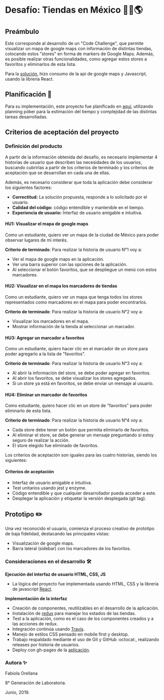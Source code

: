 # Desafío: Tiendas en México 📌🏪🌎

## Preámbulo
Este corresponde al desarrollo de un "Code Challenge", que permite visualizar un mapa de google maps con información de distintas tiendas, colocando estos "stores" en forma de markers de Google Maps. Además, es posible realizar otras funcionalidades, como agregar estos stores a favoritos y eliminarlos de esta lista.

Para la [solución](https://faog.github.io/SCL008_DigitalGeneration/), hizo consumo de la api de google maps y Javascript, usando la librería React.

## Planificación 🚀

Para su implementación, este proyecto fue planificado en [aquí](https://trello.com/b/Xm5MO5uo/desaf%C3%ADo-digital-generation), utilizando planning póker para la estimación del tiempo y complejidad de las distintas tareas desarrolladas. 

## Criterios de aceptación del proyecto

### Definición del producto

A partir de la información obtenida del desafío, es necesario implementar 4 historias de usuario que describen las necesidades de los usuarios, buscando cubrirlas a partir de los criterios de terminado y los criterios de aceptación que se desarrollan en cada una de ellas.

Además, es necesario considerar que toda la aplicación debe considerar los siguientes factores:

- **Correctitud:** La solución propuesta, responde a lo solicitado por el usuario.
- **Calidad del código:** código entendible y mantenible en el tiempo.
- **Experiencia de usuario:** Interfaz de usuario amigable e intuitiva.

#### HU1: Visualizar el mapa de google maps
Como un estudiante, quiero ver un mapa de la ciudad de México para poder observar lugares de mi interés.

**Criterio de terminado**: Para realizar la historia de usuario N°1 voy a:

  * Ver el mapa de google maps en la aplicación.
  * Ver una barra superior con las opciones de la aplicación.
  * Al seleccionar el botón favoritos, que se despliegue un menú con estos marcadores.


#### HU2: Visualizar en el mapa los marcadores de tiendas
Como un estudiante, quiero ver un mapa que tenga todos los stores representados como marcadores en el mapa para poder encontrarlos.

**Criterio de terminado**: Para realizar la historia de usuario N°2 voy a:

  * Visualizar los marcadores en el mapa.
  * Mostrar información de la tienda al seleccionar un marcador.

#### HU3: Agregar un marcador a favoritos
Como un estudiante, quiero hacer clic en el marcador de un store para poder agregarlo a la lista de "favoritos".

**Criterio de terminado**: Para realizar la historia de usuario N°3 voy a:

  * Al abrir la información del store, se debe poder agregar en favoritos.
  * Al abrir los favoritos, se debe visualizar los stores agregados.
  * Si un store ya está en favoritos, se debe enviar un mensaje al usuario.

#### HU4: Eliminar un marcador de favoritos
Como estudiante, quiero hacer clic en un store de "favoritos" para poder eliminarlo de esta lista.

**Criterio de terminado**: Para realizar la historia de usuario N°4 voy a:

  * Cada store debe tener un botón que permita eliminarlo de favoritos.
  * Al eliminar el store, se debe generar un mensaje preguntando si estoy seguro de realizar la acción.
  * El store elegido fue eliminado de favoritos.

Los criterios de aceptación son iguales para las cuatro historias, siendo los siguientes:

#### Criterios de aceptación
  * Interfaz de usuario amigable e intuitiva.
  * Test unitarios usando jest y enzyme.
  * Código entendible y que cualquier desarrollador pueda acceder a este.
  * Desplegar la aplicación y etiquetar la versión desplegada (git tag).

## Prototipo ✏️

Una vez reconocido el usuario, comienza el proceso creativo de prototipo de baja fidelidad, destacando las principales vistas:

- Visualización de google maps.
- Barra lateral (sidebar) con los marcadores de los favoritos.

### Consideraciones en el desarrollo 🛠️

**Ejecución del interfaz de usuario HTML, CSS, JS**

* La lógica del proyecto fue implementada usando HTML, CSS y la librería de javascript [React](https://reactjs.org/).

**Implementación de la interfaz**

* Creación de componentes, reutilizables en el desarrollo de la aplicación.
* Instalación de [redux](https://es.redux.js.org/) para manejar los estados de las tiendas.
* Test a la aplicación, como es el caso de los componentes creados y a las acciones de redux.
* Integración continúa usando [Travis](https://travis-ci.com/faog/SCL008_DigitalGeneration/builds/116673976).
* Manejo de estilos CSS pensado en mobile first y desktop.
* Trabajo respaldado mediante el uso de Git y GitHub :octocat:, realizando releases por historia de usuarios.
* Deploy con gh-pages de la [aplicación](https://faog.github.io/SCL008_DigitalGeneration/).

### Autora ✨

Fabiola Orellana 

8° Generación de Laboratoria.

Junio, 2019.
